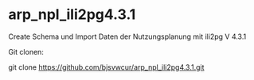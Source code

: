 # arp_npl_ili2pg4.3.1
Create Schema und Import Daten der Nutzungsplanung mit ili2pg V 4.3.1

Git clonen:

git clone https://github.com/bjsvwcur/arp_npl_ili2pg4.3.1.git


